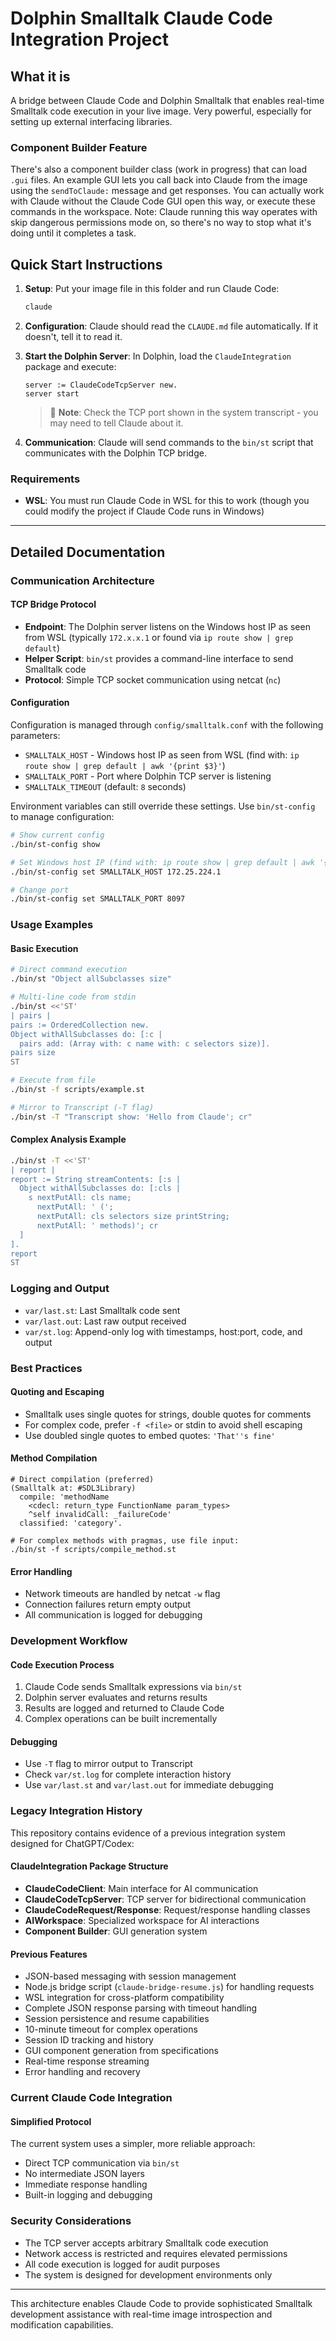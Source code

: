 # Dolphin Smalltalk Claude Code Integration Project

## What it is

A bridge between Claude Code and Dolphin Smalltalk that enables real-time Smalltalk code execution in your live image. Very powerful, especially for setting up external interfacing libraries.

### Component Builder Feature

There's also a component builder class (work in progress) that can load `.gui` files. An example GUI lets you call back into Claude from the image using the `sendToClaude:` message and get responses. You can actually work with Claude without the Claude Code GUI open this way, or execute these commands in the workspace. Note: Claude running this way operates with skip dangerous permissions mode on, so there's no way to stop what it's doing until it completes a task.

## Quick Start Instructions

1. **Setup**: Put your image file in this folder and run Claude Code:
   ```bash
   claude
   ```

2. **Configuration**: Claude should read the `CLAUDE.md` file automatically. If it doesn't, tell it to read it.

3. **Start the Dolphin Server**: In Dolphin, load the `ClaudeIntegration` package and execute:
   ```smalltalk
   server := ClaudeCodeTcpServer new. 
   server start
   ```
   
   > 📝 **Note**: Check the TCP port shown in the system transcript - you may need to tell Claude about it.

4. **Communication**: Claude will send commands to the `bin/st` script that communicates with the Dolphin TCP bridge.

### Requirements

- **WSL**: You must run Claude Code in WSL for this to work (though you could modify the project if Claude Code runs in Windows)

---

## Detailed Documentation

### Communication Architecture

#### TCP Bridge Protocol
- **Endpoint**: The Dolphin server listens on the Windows host IP as seen from WSL (typically `172.x.x.1` or found via `ip route show | grep default`)
- **Helper Script**: `bin/st` provides a command-line interface to send Smalltalk code
- **Protocol**: Simple TCP socket communication using netcat (`nc`)

#### Configuration
Configuration is managed through `config/smalltalk.conf` with the following parameters:
- `SMALLTALK_HOST` - Windows host IP as seen from WSL (find with: `ip route show | grep default | awk '{print $3}'`)
- `SMALLTALK_PORT` - Port where Dolphin TCP server is listening
- `SMALLTALK_TIMEOUT` (default: `8` seconds)

Environment variables can still override these settings. Use `bin/st-config` to manage configuration:
```bash
# Show current config
./bin/st-config show

# Set Windows host IP (find with: ip route show | grep default | awk '{print $3}')
./bin/st-config set SMALLTALK_HOST 172.25.224.1

# Change port
./bin/st-config set SMALLTALK_PORT 8097
```

### Usage Examples

#### Basic Execution
```bash
# Direct command execution
./bin/st "Object allSubclasses size"

# Multi-line code from stdin
./bin/st <<'ST'
| pairs |
pairs := OrderedCollection new.
Object withAllSubclasses do: [:c | 
  pairs add: (Array with: c name with: c selectors size)].
pairs size
ST

# Execute from file
./bin/st -f scripts/example.st

# Mirror to Transcript (-T flag)
./bin/st -T "Transcript show: 'Hello from Claude'; cr"
```

#### Complex Analysis Example
```bash
./bin/st -T <<'ST'
| report |
report := String streamContents: [:s |
  Object withAllSubclasses do: [:cls |
    s nextPutAll: cls name; 
      nextPutAll: ' (';
      nextPutAll: cls selectors size printString;
      nextPutAll: ' methods)'; cr
  ]
].
report
ST
```

### Logging and Output
- `var/last.st`: Last Smalltalk code sent
- `var/last.out`: Last raw output received
- `var/st.log`: Append-only log with timestamps, host:port, code, and output

### Best Practices

#### Quoting and Escaping
- Smalltalk uses single quotes for strings, double quotes for comments
- For complex code, prefer `-f <file>` or stdin to avoid shell escaping
- Use doubled single quotes to embed quotes: `'That''s fine'`

#### Method Compilation
```smalltalk
# Direct compilation (preferred)
(Smalltalk at: #SDL3Library)
  compile: 'methodName
    <cdecl: return_type FunctionName param_types>
    ^self invalidCall: _failureCode'
  classified: 'category'.

# For complex methods with pragmas, use file input:
./bin/st -f scripts/compile_method.st
```

#### Error Handling
- Network timeouts are handled by netcat `-w` flag
- Connection failures return empty output
- All communication is logged for debugging

### Development Workflow

#### Code Execution Process
1. Claude Code sends Smalltalk expressions via `bin/st`
2. Dolphin server evaluates and returns results
3. Results are logged and returned to Claude Code
4. Complex operations can be built incrementally



#### Debugging
- Use `-T` flag to mirror output to Transcript
- Check `var/st.log` for complete interaction history
- Use `var/last.st` and `var/last.out` for immediate debugging

### Legacy Integration History

This repository contains evidence of a previous integration system designed for ChatGPT/Codex:

#### ClaudeIntegration Package Structure
- **ClaudeCodeClient**: Main interface for AI communication
- **ClaudeCodeTcpServer**: TCP server for bidirectional communication
- **ClaudeCodeRequest/Response**: Request/response handling classes
- **AIWorkspace**: Specialized workspace for AI interactions
- **Component Builder**: GUI generation system

#### Previous Features
- JSON-based messaging with session management
- Node.js bridge script (`claude-bridge-resume.js`) for handling requests
- WSL integration for cross-platform compatibility
- Complete JSON response parsing with timeout handling
- Session persistence and resume capabilities
- 10-minute timeout for complex operations
- Session ID tracking and history
- GUI component generation from specifications
- Real-time response streaming
- Error handling and recovery

### Current Claude Code Integration

#### Simplified Protocol
The current system uses a simpler, more reliable approach:
- Direct TCP communication via `bin/st`
- No intermediate JSON layers
- Immediate response handling
- Built-in logging and debugging

### Security Considerations

- The TCP server accepts arbitrary Smalltalk code execution
- Network access is restricted and requires elevated permissions
- All code execution is logged for audit purposes
- The system is designed for development environments only

---

This architecture enables Claude Code to provide sophisticated Smalltalk development assistance with real-time image introspection and modification capabilities.